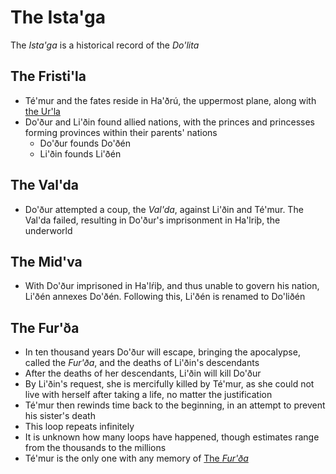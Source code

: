 # The Ista'ga
The _Ista'ga_ is a historical record of the _Do'lita_

## The Fristi'la
- Té'mur and the fates reside in Ha'ðrú, the uppermost plane, along with [the Ur'la](kinsladha.md#the-urla)
- Do'ður and Li'ðin found allied nations, with the princes and princesses forming provinces within their parents' nations
   - Do'ður founds Do'ðén
   - Li'ðin founds Li'ðén

## The Val'da
- Do'ður attempted a coup, the _Val'da_, against Li'ðin and Té'mur. The Val'da failed, resulting in Do'ður's imprisonment in Ha'lriþ, the underworld

## The Mid'va
- With Do'ður imprisoned in Ha'lŕiþ, and thus unable to govern his nation, Li'ðén annexes Do'ðén. Following this, Li'ðén is renamed to Do'liðén

## The Fur'ða
- In ten thousand years Do'ður will escape, bringing the apocalypse, called the _Fur'ða_, and the deaths of Li'ðin's descendants
- After the deaths of her descendants, Li'ðin will kill Do'ður
- By Li'ðin's request, she is mercifully killed by Té'mur, as she could not live with herself after taking a life, no matter the justification
- Té'mur then rewinds time back to the beginning, in an attempt to prevent his sister's death
- This loop repeats infinitely
- It is unknown how many loops have happened, though estimates range from the thousands to the millions
- Té'mur is the only one with any memory of [The _Fur'ða_](#the-furða)